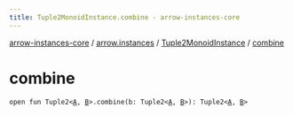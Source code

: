 ```yaml
---
title: Tuple2MonoidInstance.combine - arrow-instances-core
---
```


[arrow-instances-core](../../index.html) / [arrow.instances](../index.html) / [Tuple2MonoidInstance](index.html) / [combine](./combine.html)

# combine

`open fun Tuple2<`[`A`](index.html#A)`, `[`B`](index.html#B)`>.combine(b: Tuple2<`[`A`](index.html#A)`, `[`B`](index.html#B)`>): Tuple2<`[`A`](index.html#A)`, `[`B`](index.html#B)`>`
